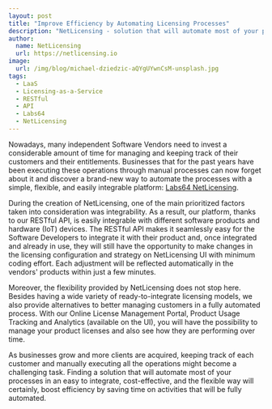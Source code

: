 ```yaml
---
layout: post
title: "Improve Efficiency by Automating Licensing Processes"
description: "NetLicensing - solution that will automate most of your processes in an easy to integrate, cost-effective, and flexible way will certainly boost efficiency"
author:
  name: NetLicensing
  url: https://netlicensing.io
image:
  url: /img/blog/michael-dziedzic-aQYgUYwnCsM-unsplash.jpg
tags:
  - LaaS
  - Licensing-as-a-Service
  - RESTful
  - API
  - Labs64
  - NetLicensing
---
```


Nowadays, many independent Software Vendors need to invest a considerable amount of time for managing and keeping track of their customers and their entitlements. Businesses that for the past years have been executing these operations through manual processes can now forget about it and discover a brand-new way to automate the processes with a simple, flexible, and easily integrable platform: [Labs64 NetLicensing](https://netlicensing.io).

During the creation of NetLicensing, one of the main prioritized factors taken into consideration was integrability. As a result, our platform, thanks to our RESTful API, is easily integrable with different software products and hardware (IoT) devices. The RESTful API makes it seamlessly easy for the Software Developers to integrate it with their product and, once integrated and already in use, they will still have the opportunity to make changes in the licensing configuration and strategy on NetLicensing UI with minimum coding effort. Each adjustment will be reflected automatically in the vendors' products within just a few minutes.

Moreover, the flexibility provided by NetLicensing does not stop here. Besides having a wide variety of ready-to-integrate licensing models, we also provide alternatives to better managing customers in a fully automated process. With our Online License Management Portal, Product Usage Tracking and Analytics (available on the UI), you will have the possibility to manage your product licenses and also see how they are performing over time.

As businesses grow and more clients are acquired, keeping track of each customer and manually executing all the operations might become a challenging task. Finding a solution that will automate most of your processes in an easy to integrate, cost-effective, and the flexible way will certainly, boost efficiency by saving time on activities that will be fully automated.
